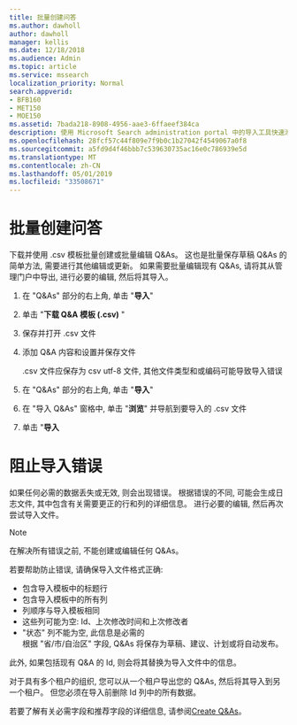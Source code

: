 ```yaml
---
title: 批量创建问答
ms.author: dawholl
author: dawholl
manager: kellis
ms.date: 12/18/2018
ms.audience: Admin
ms.topic: article
ms.service: mssearch
localization_priority: Normal
search.appverid:
- BFB160
- MET150
- MOE150
ms.assetid: 7bada218-8908-4956-aae3-6ffaeef384ca
description: 使用 Microsoft Search administration portal 中的导入工具快速添加对常见问题的解答
ms.openlocfilehash: 28fcf57c44f809e7f9b0c1b27042f4549067a0f8
ms.sourcegitcommit: a5fd9d4f46bbb7c539630735ac16e0c786939e5d
ms.translationtype: MT
ms.contentlocale: zh-CN
ms.lasthandoff: 05/01/2019
ms.locfileid: "33508671"
---
```

# <a name="bulk-create-qas"></a>批量创建问答

下载并使用 .csv 模板批量创建或批量编辑 Q&As。 这也是批量保存草稿 Q&As 的简单方法, 需要进行其他编辑或更新。 如果需要批量编辑现有 Q&As, 请将其从管理门户中导出, 进行必要的编辑, 然后将其导入。
  
1. 在 "Q&As" 部分的右上角, 单击 "**导入**"
    
2. 单击 "**下载 Q&A 模板 (.csv)** "
    
3. 保存并打开 .csv 文件
    
4. 添加 Q&A 内容和设置并保存文件

    .csv 文件应保存为 csv utf-8 文件, 其他文件类型和或编码可能导致导入错误
    
5. 在 "Q&As" 部分的右上角, 单击 "**导入**"
    
6. 在 "导入 Q&As" 窗格中, 单击 "**浏览**" 并导航到要导入的 .csv 文件 
    
7. 单击 "**导入**

# <a name="prevent-import-errors"></a>阻止导入错误      
如果任何必需的数据丢失或无效, 则会出现错误。 根据错误的不同, 可能会生成日志文件, 其中包含有关需要更正的行和列的详细信息。 进行必要的编辑, 然后再次尝试导入文件。

> [!NOTE]
> 在解决所有错误之前, 不能创建或编辑任何 Q&As。 

若要帮助防止错误, 请确保导入文件格式正确:
- 包含导入模板中的标题行
- 包含导入模板中的所有列
- 列顺序与导入模板相同
- 这些列可能为空: Id、上次修改时间和上次修改者
- "状态" 列不能为空, 此信息是必需的  
根据 "省/市/自治区" 字段, Q&As 将保存为草稿、建议、计划或将自动发布。

此外, 如果包括现有 Q&A 的 Id, 则会将其替换为导入文件中的信息。

对于具有多个租户的组织, 您可以从一个租户导出您的 Q&As, 然后将其导入到另一个租户。 但您必须在导入前删除 Id 列中的所有数据。

若要了解有关必需字段和推荐字段的详细信息, 请参阅[Create Q&As](create-qas.md)。

  

